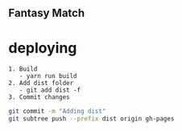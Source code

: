 ## Fantasy Match

# deploying

    1. Build
       - yarn run build
    2. Add dist folder
       - git add dist -f
    3. Commit changes

```bash
git commit -m "Adding dist"
git subtree push --prefix dist origin gh-pages
```
